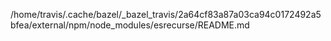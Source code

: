 /home/travis/.cache/bazel/_bazel_travis/2a64cf83a87a03ca94c0172492a5bfea/external/npm/node_modules/esrecurse/README.md